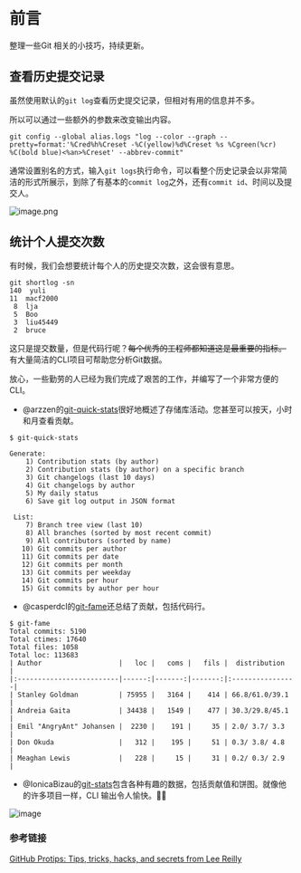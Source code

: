 # 前言
整理一些Git 相关的小技巧，持续更新。

## 查看历史提交记录
虽然使用默认的`git log`查看历史提交记录，但相对有用的信息并不多。

所以可以通过一些额外的参数来改变输出内容。

```
git config --global alias.logs "log --color --graph --pretty=format:'%Cred%h%Creset -%C(yellow)%d%Creset %s %Cgreen(%cr) %C(bold blue)<%an>%Creset' --abbrev-commit"
```
通常设置别名的方式，输入`git logs`执行命令，可以看整个历史记录会以非常简洁的形式所展示，到除了有基本的`commit log`之外，还有`commit id`、时间以及提交人。

![image.png](https://i.loli.net/2020/05/11/gRbldQyh1eLxKvA.png)

## 统计个人提交次数
有时候，我们会想要统计每个人的历史提交次数，这会很有意思。

```
git shortlog -sn 
140  yuli
11  macf2000
 8  lja
 5  Boo
 3  liu45449
 2  bruce
```
这只是提交数量，但是代码行呢？~~每个优秀的工程师都知道这是最重要的指标。~~ 有大量简洁的CLI项目可帮助您分析Git数据。

放心，一些勤劳的人已经为我们完成了艰苦的工作，并编写了一个非常方便的 CLI。
* @arzzen的[git-quick-stats](https://github.com/arzzen/git-quick-stats)很好地概述了存储库活动。您甚至可以按天，小时和月查看贡献。
```
$ git-quick-stats

Generate:
    1) Contribution stats (by author)
    2) Contribution stats (by author) on a specific branch
    3) Git changelogs (last 10 days)
    4) Git changelogs by author
    5) My daily status
    6) Save git log output in JSON format

 List:
    7) Branch tree view (last 10)
    8) All branches (sorted by most recent commit)
    9) All contributors (sorted by name)
   10) Git commits per author
   11) Git commits per date
   12) Git commits per month
   13) Git commits per weekday
   14) Git commits per hour
   15) Git commits by author per hour
```
* @casperdcl的[git-fame](https://github.com/casperdcl/git-fame)还总结了贡献，包括代码行。
```
$ git-fame
Total commits: 5190
Total ctimes: 17640
Total files: 1058
Total loc: 113683
| Author                   |   loc |   coms |   fils |  distribution   |
|:-------------------------|------:|-------:|-------:|:----------------|
| Stanley Goldman          | 75955 |   3164 |    414 | 66.8/61.0/39.1  |
| Andreia Gaita            | 34438 |   1549 |    477 | 30.3/29.8/45.1  |
| Emil "AngryAnt" Johansen |  2230 |    191 |     35 | 2.0/ 3.7/ 3.3   |
| Don Okuda                |   312 |    195 |     51 | 0.3/ 3.8/ 4.8   |
| Meaghan Lewis            |   228 |     15 |     31 | 0.2/ 0.3/ 2.9   |
```
* @IonicaBizau的[git-stats](https://github.com/IonicaBizau/git-stats)包含各种有趣的数据，包括贡献值和饼图。就像他的许多项目一样，CLI 输出令人愉快。👏🏻

![image](https://i0.wp.com/user-images.githubusercontent.com/121322/78825418-cd9d9a00-7994-11ea-8fe4-9353059e0da9.png?ssl=1)

### 参考链接
[GitHub Protips: Tips, tricks, hacks, and secrets from Lee Reilly](https://github.blog/2020-04-09-github-protips-tips-tricks-hacks-and-secrets-from-lee-reilly/#9-a-numbers-game)
